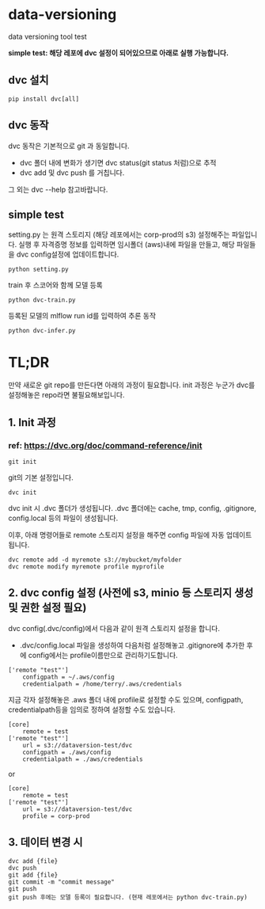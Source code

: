 # data-versioning

data versioning tool test

**simple test: 해당 레포에 dvc 설정이 되어있으므로 아래로 실행 가능합니다.**


## dvc 설치
```
pip install dvc[all]
```

## dvc 동작


dvc 동작은 기본적으로 git 과 동일합니다.
- dvc 폴더 내에 변화가 생기면 dvc status(git status 처럼)으로 추적
- dvc add 및 dvc push 를 거칩니다.

그 외는 dvc --help 참고바랍니다.


## simple test

setting.py 는 원격 스토리지 (해당 레포에서는 corp-prod의 s3) 설정해주는 파일입니다.
실행 후 자격증명 정보를 입력하면 임시폴더 (aws)내에 파일을 만들고, 해당 파일들을 dvc config설정에 업데이트합니다.
```
python setting.py
```
train 후 스코어와 함께 모델 등록
```
python dvc-train.py
```
등록된 모델의 mlflow run id를 입력하여 추론 동작
```
python dvc-infer.py
```

# TL;DR
만약 새로운 git repo를 만든다면 아래의 과정이 필요합니다.
init 과정은 누군가 dvc를 설정해놓은 repo라면 불필요해보입니다.

## 1. Init 과정  
### ref: https://dvc.org/doc/command-reference/init
```
git init
```
git의 기본 설정입니다.

```
dvc init 
```

dvc init 시 .dvc 폴더가 생성됩니다.
.dvc 폴더에는 cache, tmp, config, .gitignore, config.local 등의 파일이 생성됩니다.


이후, 아래 명령어들로 remote 스토리지 설정을 해주면 config 파일에 자동 업데이트 됩니다.

```
dvc remote add -d myremote s3://mybucket/myfolder
dvc remote modify myremote profile myprofile
```

## 2. dvc config 설정 (사전에 s3, minio 등 스토리지 생성 및 권한 설정 필요)

dvc config(.dvc/config)에서 다음과 같이 원격 스토리지 설정을 합니다.

- .dvc/config.local 파일을 생성하여 다음처럼 설정해놓고 .gitignore에 추가한 후에 config에서는 profile이름만으로 관리하기도합니다.
```
['remote "test"']
    configpath = ~/.aws/config
    credentialpath = /home/terry/.aws/credentials
```


지금 각자 설정해놓은 .aws 폴더 내에 profile로 설정할 수도 있으며,
configpath, credentialpath등을 임의로 정하여 설정할 수도 있습니다. 

```
[core]
    remote = test
['remote "test"']
    url = s3://dataversion-test/dvc
    configpath = ./aws/config
    credentialpath = ./aws/credentials
```
or

```
[core]
    remote = test
['remote "test"']
    url = s3://dataversion-test/dvc
    profile = corp-prod
```

## 3. 데이터 변경 시
```
dvc add {file}
dvc push
git add {file}
git commit -m "commit message"
git push
git push 후에는 모델 등록이 필요합니다. (현재 레포에서는 python dvc-train.py)
```

